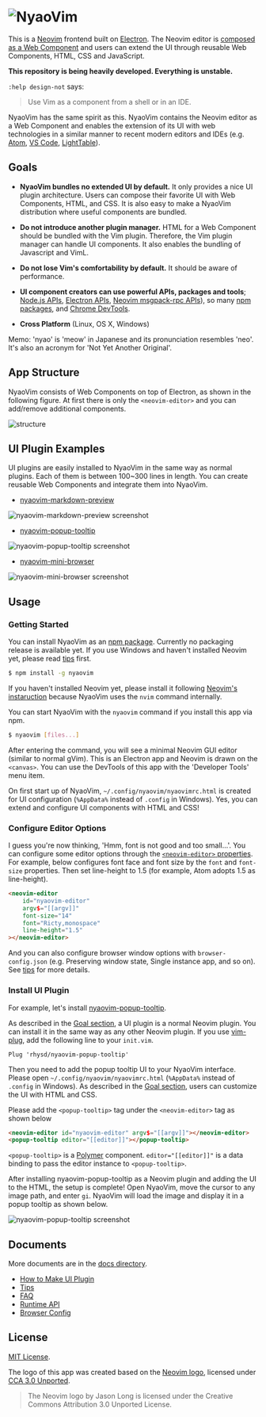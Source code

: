 # ![NyaoVim](resources/title-bar.png)

This is a [Neovim](https://neovim.io/) frontend built on [Electron](http://electron.atom.io/).
The Neovim editor is [composed as a Web Component](https://github.com/rhysd/neovim-component)
and users can extend the UI through reusable Web Components, HTML, CSS and JavaScript.

**This repository is being heavily developed. Everything is unstable.**

`:help design-not` says:

> Use Vim as a component from a shell or in an IDE.

NyaoVim has the same spirit as this. NyaoVim contains the Neovim editor as a
Web Component and enables the extension of its UI with web technologies in a similar
manner to recent modern editors and IDEs (e.g. [Atom](http://atom.io/), [VS Code](https://github.com/Microsoft/vscode), [LightTable](http://lighttable.com/)).

## Goals

- **NyaoVim bundles no extended UI by default.**
  It only provides a nice UI plugin architecture.
  Users can compose their favorite UI with Web Components, HTML, and CSS.
  It is also easy to make a NyaoVim distribution where useful components are bundled.

- **Do not introduce another plugin manager.**
  HTML for a Web Component should be bundled with the Vim plugin.
  Therefore, the Vim plugin manager can handle UI components. It also enables
  the bundling of Javascript and VimL.

- **Do not lose Vim's comfortability by default.**
  It should be aware of performance.

- **UI component creators can use powerful APIs, packages and tools**;
  [Node.js APIs](https://nodejs.org/en/docs/), [Electron APIs](https://github.com/atom/electron/tree/master/docs/api),
  [Neovim msgpack-rpc APIs](https://neovim.io/doc/user/msgpack_rpc.html)),
  so many [npm packages](https://www.npmjs.com/), and [Chrome DevTools](https://developers.google.com/web/tools/chrome-devtools/).

- **Cross Platform** (Linux, OS X, Windows)

Memo: 'nyao' is 'meow' in Japanese and its pronunciation resembles 'neo'.
It's also an acronym for 'Not Yet Another Original'.

## App Structure

NyaoVim consists of Web Components on top of Electron, as shown in the following figure.
At first there is only the `<neovim-editor>` and you can add/remove additional components.

![structure](https://raw.githubusercontent.com/rhysd/ss/master/NyaoVim/structure.png)

## UI Plugin Examples

UI plugins are easily installed to NyaoVim in the same way as normal plugins.
Each of them is between 100~300 lines in length.
You can create reusable Web Components and integrate them into NyaoVim.

- [nyaovim-markdown-preview](https://github.com/rhysd/nyaovim-markdown-preview)

![nyaovim-markdown-preview screenshot](https://raw.githubusercontent.com/rhysd/ss/master/nyaovim-markdown-preview/main.gif)

- [nyaovim-popup-tooltip](https://github.com/rhysd/nyaovim-popup-tooltip)

![nyaovim-popup-tooltip screenshot](https://raw.githubusercontent.com/rhysd/ss/master/nyaovim-popup-tooltip/main.gif)

- [nyaovim-mini-browser](https://github.com/rhysd/nyaovim-mini-browser)

![nyaovim-mini-browser screenshot](https://raw.githubusercontent.com/rhysd/ss/master/nyaovim-mini-browser/main.gif)

## Usage

### Getting Started

You can install NyaoVim as an [npm package](https://www.npmjs.com/package/nyaovim).
Currently no packaging release is available yet.
If you use Windows and haven't installed Neovim yet, please read [tips](docs/tips.md) first.

```sh
$ npm install -g nyaovim
```

If you haven't installed Neovim yet, please install it following [Neovim's instaruction](https://github.com/neovim/neovim/wiki/Installing-Neovim) because NyaoVim uses the `nvim` command internally.

You can start NyaoVim with the `nyaovim` command if you install this app via npm.

```sh
$ nyaovim [files...]
```

After entering the command, you will see a minimal Neovim GUI editor (similar to normal gVim).
This is an Electron app and Neovim is drawn on the `<canvas>`.
You can use the DevTools of this app with the 'Developer Tools' menu item.

On first start up of NyaoVim, `~/.config/nyaovim/nyaovimrc.html` is created for UI configuration (`%AppData%` instead of `.config` in Windows).
Yes, you can extend and configure UI components with HTML and CSS!

### Configure Editor Options

I guess you're now thinking, 'Hmm, font is not good and too small...'.
You can configure some editor options through the [`<neovim-editor>` properties](https://github.com/rhysd/neovim-component#neovim-editor-properties).
For example, below configures font face and font size by the `font` and `font-size` properties.
Then set line-height to 1.5 (for example, Atom adopts 1.5 as line-height).

```html
<neovim-editor
    id="nyaovim-editor"
    argv$="[[argv]]"
    font-size="14"
    font="Ricty,monospace"
    line-height="1.5"
></neovim-editor>
```

And you can also configure browser window options with `browser-config.json`
(e.g. Preserving window state, Single instance app, and so on).
See [tips](docs/tips.md) for more details.

### Install UI Plugin

For example, let's install [nyaovim-popup-tooltip](https://github.com/rhysd/nyaovim-popup-tooltip).

As described in the [Goal section](#goals), a UI plugin is a normal Neovim plugin.
You can install it in the same way as any other Neovim plugin.
If you use [vim-plug](https://github.com/junegunn/vim-plug),
add the following line to your `init.vim`.

```vim
Plug 'rhysd/nyaovim-popup-tooltip'
```

Then you need to add the popup tooltip UI to your NyaoVim interface.
Please open `~/.config/nyaovim/nyaovimrc.html` (`%AppData%` instead of `.config` in Windows).
As described in the [Goal section](#goals), users can customize the UI with HTML and CSS.

Please add the `<popup-tooltip>` tag under the `<neovim-editor>` tag as shown below

```html
<neovim-editor id="nyaovim-editor" argv$="[[argv]]"></neovim-editor>
<popup-tooltip editor="[[editor]]"></popup-tooltip>
```

`<popup-tooltip>` is a [Polymer](https://github.com/Polymer/polymer) component.
`editor="[[editor]]"` is a data binding to pass the editor instance to `<popup-tooltip>`.

After installing nyaovim-popup-tooltip as a Neovim plugin and adding the UI to the HTML, the setup is complete!
Open NyaoVim, move the cursor to any image path, and enter `gi`.
NyaoVim will load the image and display it in a popup tooltip as shown below.

![nyaovim-popup-tooltip screenshot](https://raw.githubusercontent.com/rhysd/ss/master/nyaovim-popup-tooltip/main.gif)

## Documents

More documents are in the [docs directory](docs).

- [How to Make UI Plugin](docs/make-ui-plugin.md)
- [Tips](docs/tips.md)
- [FAQ](docs/faq.md)
- [Runtime API](docs/runtime-api.md)
- [Browser Config](docs/browser-config.md)

## License

[MIT License](/LICENSE.txt).

The logo of this app was created based on the [Neovim logo](https://neovim.io/), licensed under [CCA 3.0 Unported](https://creativecommons.org/licenses/by/3.0/legalcode).

> The Neovim logo by Jason Long is licensed under the Creative Commons Attribution 3.0 Unported License.
